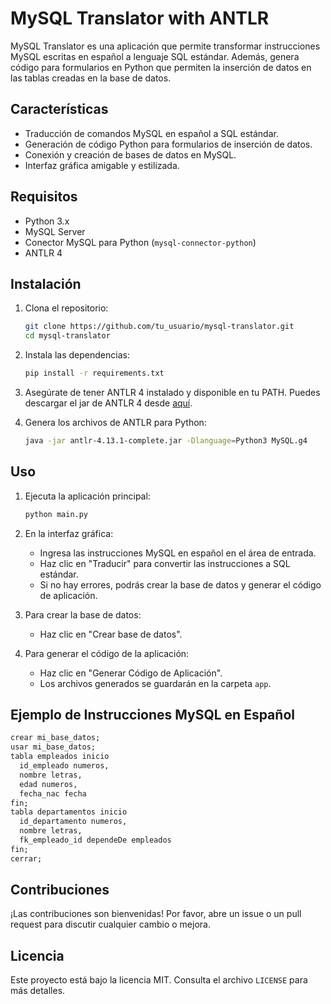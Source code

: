 # MySQL Translator with ANTLR

MySQL Translator es una aplicación que permite transformar instrucciones MySQL escritas en español a lenguaje SQL estándar. Además, genera código para formularios en Python que permiten la inserción de datos en las tablas creadas en la base de datos.

## Características

- Traducción de comandos MySQL en español a SQL estándar.
- Generación de código Python para formularios de inserción de datos.
- Conexión y creación de bases de datos en MySQL.
- Interfaz gráfica amigable y estilizada.

## Requisitos

- Python 3.x
- MySQL Server
- Conector MySQL para Python (`mysql-connector-python`)
- ANTLR 4

## Instalación

1. Clona el repositorio:

   ```sh
   git clone https://github.com/tu_usuario/mysql-translator.git
   cd mysql-translator
   ```

2. Instala las dependencias:

   ```sh
   pip install -r requirements.txt
   ```

3. Asegúrate de tener ANTLR 4 instalado y disponible en tu PATH. Puedes descargar el jar de ANTLR 4 desde [aquí](https://www.antlr.org/download.html).

4. Genera los archivos de ANTLR para Python:
   ```sh
   java -jar antlr-4.13.1-complete.jar -Dlanguage=Python3 MySQL.g4
   ```

## Uso

1. Ejecuta la aplicación principal:

   ```sh
   python main.py
   ```

2. En la interfaz gráfica:

   - Ingresa las instrucciones MySQL en español en el área de entrada.
   - Haz clic en "Traducir" para convertir las instrucciones a SQL estándar.
   - Si no hay errores, podrás crear la base de datos y generar el código de aplicación.

3. Para crear la base de datos:

   - Haz clic en "Crear base de datos".

4. Para generar el código de la aplicación:
   - Haz clic en "Generar Código de Aplicación".
   - Los archivos generados se guardarán en la carpeta `app`.

## Ejemplo de Instrucciones MySQL en Español

```sql
crear mi_base_datos;
usar mi_base_datos;
tabla empleados inicio
  id_empleado numeros,
  nombre letras,
  edad numeros,
  fecha_nac fecha
fin;
tabla departamentos inicio
  id_departamento numeros,
  nombre letras,
  fk_empleado_id dependeDe empleados
fin;
cerrar;
```

## Contribuciones

¡Las contribuciones son bienvenidas! Por favor, abre un issue o un pull request para discutir cualquier cambio o mejora.

## Licencia

Este proyecto está bajo la licencia MIT. Consulta el archivo `LICENSE` para más detalles.
